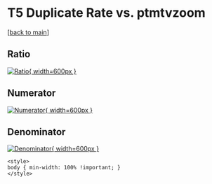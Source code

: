 # T5 Duplicate Rate vs. ptmtvzoom

[[back to main](./)]



## Ratio

[![Ratio](../mtv/var/T5_duplrate_ptmtvzoom.png){ width=600px }](../mtv/var/T5_duplrate_ptmtvzoom.pdf)

## Numerator

[![Numerator](../mtv/num/T5_duplrate_ptmtvzoom_num0.png){ width=600px }](../mtv/num/T5_duplrate_ptmtvzoom_num0.pdf)

## Denominator

[![Denominator](../mtv/den/T5_duplrate_ptmtvzoom_den.png){ width=600px }](../mtv/den/T5_duplrate_ptmtvzoom_den.pdf)


``` {=html}
<style>
body { min-width: 100% !important; }
</style>
```

